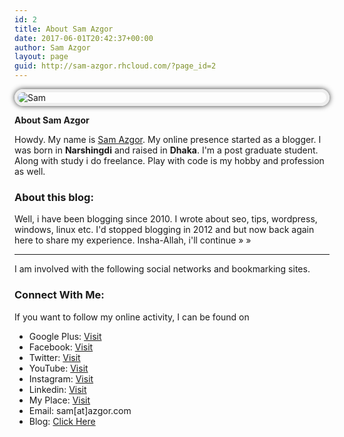 ```yaml
---
id: 2
title: About Sam Azgor
date: 2017-06-01T20:42:37+00:00
author: Sam Azgor
layout: page
guid: http://sam-azgor.rhcloud.com/?page_id=2
---
```

<img style="display: block; margin: 1em auto; background-size: cover; background-repeat: no-repeat; background-position: center center; -webkit-border-radius: 99em; -moz-border-radius: 99em; border-radius: 99em; border: 5px solid #eee; box-shadow: 0 0 8px rgba(0, 0, 0, .8);" title="Sam" src="https://lh5.googleusercontent.com/-nPCK9ebdDo8/AAAAAAAAAAI/AAAAAAAABpo/lmJW0Squv4Q/s550/photo.jpg" alt="Sam" />
<strong>About Sam Azgor</strong>

Howdy. My name is <a title="sam azgor" href="#Sam">Sam Azgor</a>. My online presence started as a blogger. I was born in <strong>Narshingdi</strong> and raised in <strong>Dhaka</strong>. I'm a post graduate student. Along with study i do freelance. Play with code is my hobby and profession as well. 

<h3>About this blog:</h3>
Well, i have been blogging since 2010. I wrote about seo, tips, wordpress, windows, linux etc. I'd stopped blogging in 2012 and but now back again here to share my experience. Insha-Allah, i'll continue » »

<hr />

<a name="Sam"></a>I am involved with the following social networks and bookmarking sites.
<h3>Connect With Me:</h3>
If you want to follow my online activity, I can be found on
<ul>
	<li>Google Plus: <a title="Google Plus" href="https://google.com/+samazgor" rel="author nofollow external" target="_blank">Visit</a></li>
	<li>Facebook: <a title="Facebook" href="https://www.facebook.com/samazgor" rel="nofollow external" target="_blank">Visit</a></li>
	<li>Twitter: <a class="ext-link ext-icon-5" title="Twitter" href="https://www.twitter.com/samazgor" rel="nofollow external" data-wpel-target="_blank">Visit</a></li>
	<li>YouTube: <a class="ext-link ext-icon-5" title="YouTube" href="https://www.youtube.com/c/samazgor/" rel="nofollow external" data-wpel-target="_blank">Visit</a></li>
	<li>Instagram: <a class="ext-link ext-icon-5" title="instagram" href="https://instagram.com/samazgor" rel="nofollow external" data-wpel-target="_blank">Visit</a></li>
	<li>Linkedin: <a class="ext-link ext-icon-5" title="Linkedin" href="http://bd.linkedin.com/in/samazgor" rel="nofollow external" data-wpel-target="_blank">Visit</a></li>
	<li>My Place: <a class="ext-link ext-icon-5" title="My Place" href="http://goo.gl/7Lfkm" rel="nofollow external" data-wpel-target="_blank">Visit</a></li>
	<li>Email: sam[at]azgor.com</li>
	<li>Blog: <a class="ext-link ext-icon-5" title="Tutorial For Beginner" href="http://sam.azgor.com/" rel="external nofollow" data-wpel-target="_blank">Click Here</a></li>
</ul>
